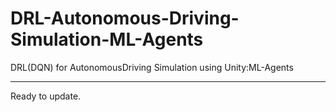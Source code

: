 # DRL-Autonomous-Driving-Simulation-ML-Agents
DRL(DQN) for AutonomousDriving Simulation using Unity:ML-Agents

------------------
Ready to update.
